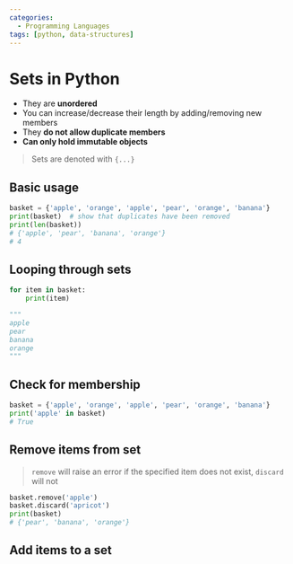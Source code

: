```yaml
---
categories:
  - Programming Languages
tags: [python, data-structures]
---
```


# Sets in Python

- They are **unordered**
- You can increase/decrease their length by adding/removing new members
- They **do not allow duplicate members**
- **Can only hold immutable objects**

> Sets are denoted with `{...}`

## Basic usage

```python
basket = {'apple', 'orange', 'apple', 'pear', 'orange', 'banana'}
print(basket)  # show that duplicates have been removed
print(len(basket))
# {'apple', 'pear', 'banana', 'orange'}
# 4
```

## Looping through sets

```python
for item in basket:
    print(item)

"""
apple
pear
banana
orange
"""
```

## Check for membership

```python
basket = {'apple', 'orange', 'apple', 'pear', 'orange', 'banana'}
print('apple' in basket)
# True
```

## Remove items from set

> `remove` will raise an error if the specified item does not exist, `discard` will not

```python
basket.remove('apple')
basket.discard('apricot')
print(basket)
# {'pear', 'banana', 'orange'}
```

## Add items to a set
